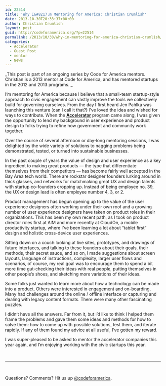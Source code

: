 ```yaml
---
id: 22514
title: 'Why I&#8217;m Mentoring for America: Christian Crumlish'
date: 2013-10-30T20:33:37+00:00
author: Christian Crumlish
layout: post
guid: http://codeforamerica.org/?p=22514
permalink: /2013/10/30/why-im-mentoring-for-america-christian-crumlish/
categories:
  - Accelerator
  - Guest Post
  - mentor
  - News
---
```

_This post is part of an ongoing series by Code for America mentors. Christian is a 2013 mentor at Code for America, and has mentored startups in the 2012 and 2013 programs. _

I&#8217;m mentoring for America because I believe that a small-team startup-style approach to civic engagement can vastly improve the tools we collectively build for governing ourselves. From the day I first heard Jen Pahlka was launching this venture (can I call it that?) I&#8217;ve loved the idea and wished for ways to contribute. When the **[Accelerator](http://www.codeforamerica.org/accelerator "Accelerator")** program came along, I was given the opportunity to lend my background in user experience and product design to folks trying to refine how government and community work together.

Over the course of several afternoon or day-long mentoring sessions, I was delighted by the wide variety of solutions to nagging problems being demonstrated, tested, or turned into sustainable businesses.

In the past couple of years the value of design and user experience as a key ingredient to making great products &#8212; the type that differentiate themselves from their competitors &#8212; has become fairly well accepted in the Bay Area tech world. There are rockstar designer founders lurking around in thick glasses, and networks for matchmaking great UX and design talents with startup co-founders cropping up. Instead of being employee no. 39, the UX or design lead is often employee number 4, 3, or 2.

Product management has begun opening up to the value of the user experience designers often working under their own roof and a growing number of user experience designers have taken on product roles in their organizations. This has been my own recent path, as I took on product director roles first at AIM and more recently at CloudOn, a mobile productivity startup, where I&#8217;ve been learning a lot about &#8220;tablet first&#8221; design and holistic cross-device user experiences.

Sitting down on a couch looking at live sites, prototypes, and drawings of future interfaces, and talking to these founders about their goals, their methods, their secret sauce, and so on, I made suggestions about screen layouts, language of instructions, complexity, larger user flows and scenarios, of course, my real goal was to encourage them to spend a bit more time gut-checking their ideas with real people, putting themselves in other people&#8217;s shoes, and sketching more variations of their ideas.

Some folks just wanted to learn more about how a technology can be made into a product. Others were interested in engagement and on-boarding. Many had challenges around the online / offline interface or capturing and dealing with legacy content formats. There were many other fascinating puzzles.

I didn&#8217;t have all the answers. Far from it, but I&#8217;d like to think I helped them frame the problems and gave them some ideas and methods for how to solve them: how to come up with possible solutions, test them, and iterate rapidly. If any of them found my advice at all useful, I&#8217;ve gotten my reward.

I was super-pleased to be asked to mentor the accelerator companies this year again, and I&#8217;m enjoying working with the civic startups this year.

&nbsp;

* * *

&nbsp;

Questions? Comments? Hit us up <a href="http://twitter.com/codeforamerica" target="_blank">@codeforamerica</a>.